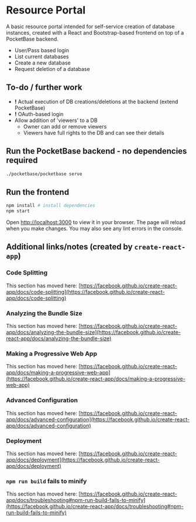 # Resource Portal

A basic resource portal intended for self-service creation of database instances, created with a React and Bootstrap-based frontend on top of a PocketBase backend.

* User/Pass based login
* List current databases
* Create a new database
* Request deletion of a database

## To-do / further work

* **!** Actual execution of DB creations/deletions at the backend (extend PocketBase)
* **!** OAuth-based login
* Allow addition of 'viewers' to a DB
  * Owner can add or remove viewers
  * Viewers have full rights to the DB and can see their details

## Run the PocketBase backend - no dependencies required

```bash
./pocketbase/pocketbase serve
```

## Run the frontend

```bash
npm install # install dependencies
npm start
```

Open [http://localhost:3000](http://localhost:3000) to view it in your browser. The page will reload when you make changes. You may also see any lint errors in the console.

## Additional links/notes (created by `create-react-app`)

### Code Splitting

This section has moved here: [https://facebook.github.io/create-react-app/docs/code-splitting](https://facebook.github.io/create-react-app/docs/code-splitting)

### Analyzing the Bundle Size

This section has moved here: [https://facebook.github.io/create-react-app/docs/analyzing-the-bundle-size](https://facebook.github.io/create-react-app/docs/analyzing-the-bundle-size)

### Making a Progressive Web App

This section has moved here: [https://facebook.github.io/create-react-app/docs/making-a-progressive-web-app](https://facebook.github.io/create-react-app/docs/making-a-progressive-web-app)

### Advanced Configuration

This section has moved here: [https://facebook.github.io/create-react-app/docs/advanced-configuration](https://facebook.github.io/create-react-app/docs/advanced-configuration)

### Deployment

This section has moved here: [https://facebook.github.io/create-react-app/docs/deployment](https://facebook.github.io/create-react-app/docs/deployment)

### `npm run build` fails to minify

This section has moved here: [https://facebook.github.io/create-react-app/docs/troubleshooting#npm-run-build-fails-to-minify](https://facebook.github.io/create-react-app/docs/troubleshooting#npm-run-build-fails-to-minify)
